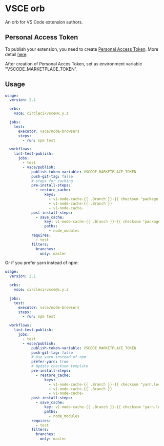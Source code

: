 # VSCE orb

An orb for VS Code extension authors.

## Personal Access Token

To publish your extension, you need to create [Personal Access Token](https://docs.microsoft.com/azure/devops/integrate/get-started/authentication/pats).
More detail [here](https://code.visualstudio.com/api/working-with-extensions/publishing-extension#publishing-extensions).

After creation of Personal Acces Token, set as environment variable "VSCODE_MARKETPLACE_TOKEN".

## Usage

```yaml
usage:
  version: 2.1

  orbs:
    vsce: circleci/vsce@x.y.z

  jobs:
    test:
      executor: vsce/node-browsers
      steps:
        - run: npm test

  workflows:
    lint-test-publish:
      jobs:
        - test
        - vsce/publish:
            publish-token-variable: VSCODE_MARKETPLACE_TOKEN
            push-git-tag: false
            # steps for caching
            pre-install-steps:
              - restore_cache:
                  keys:
                    - v1-node-cache-{{ .Branch }}-{{ checksum "package-lock.json" }}
                    - v1-node-cache-{{ .Branch }}
                    - v1-node-cache-
            post-install-steps:
              - save_cache:
                  key: v1-node-cache-{{ .Branch }}-{{ checksum "package-lock.json" }}
                  paths:
                    - node_modules
            requires:
              - test
            filters:
              branches:
                only: master
```

Or if you prefer yarn instead of npm:

```yaml
usage:
  version: 2.1

  orbs:
    vsce: circleci/vsce@x.y.z

  jobs:
    test:
      executor: vsce/node-browsers
      steps:
        - run: npm test

  workflows:
    lint-test-publish:
      jobs:
        - test
        - vsce/publish:
            publish-token-variable: VSCODE_MARKETPLACE_TOKEN
            push-git-tag: false
            # Use yarn instead of npm
            prefer-yarn: true
            # Update checksum template
            pre-install-steps:
              - restore_cache:
                  keys:
                    - v1-node-cache-{{ .Branch }}-{{ checksum "yarn.lock" }}
                    - v1-node-cache-{{ .Branch }}
                    - v1-node-cache-
            post-install-steps:
              - save_cache:
                  key: v1-node-cache-{{ .Branch }}-{{ checksum "yarn.lock" }}
                  paths:
                    - node_modules
            requires:
              - test
            filters:
              branches:
                only: master
```
